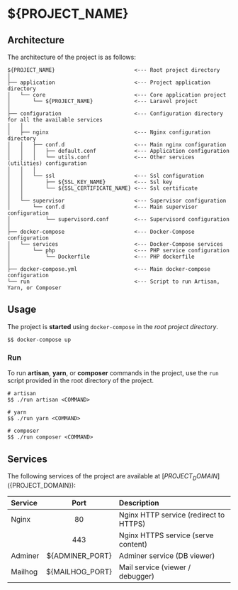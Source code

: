 # ${PROJECT_NAME}


## Architecture

The architecture of the project is as follows:

```
${PROJECT_NAME}                         <--- Root project directory
│
├── application                         <--- Project application directory
│   └── core                            <--- Core application project
│       └── ${PROJECT_NAME}             <--- Laravel project
│
├── configuration                       <--- Configuration directory for all the available services
│   │
│   ├── nginx                           <--- Nginx configuration directory
│   │   ├── conf.d                      <--- Main nginx configuration
│   │   │   ├── default.conf            <--- Application configuration
│   │   │   └── utils.conf              <--- Other services (utilities) configuration
│   │   │
│   │   └── ssl                         <--- Ssl configuration
│   │       ├── ${SSL_KEY_NAME}         <--- Ssl key
│   │       └── ${SSL_CERTIFICATE_NAME} <--- Ssl certificate
│   │
│   └── supervisor                      <--- Supervisor configuration
│       └── conf.d                      <--- Main supervisor configuration
│           └── supervisord.conf        <--- Supervisord configuration
│
├── docker-compose                      <--- Docker-Compose configuration
│   └── services                        <--- Docker-Compose services
│       └── php                         <--- PHP service configuration
│           └── Dockerfile              <--- PHP dockerfile
│
├── docker-compose.yml                  <--- Main docker-compose configuration
└── run                                 <--- Script to run Artisan, Yarn, or Composer
```


## Usage

The project is **started** using ```docker-compose``` in the *root project directory*.

```shell
$$ docker-compose up
```


### Run

To run **artisan**, **yarn**, or **composer** commands in the project, use the ```run``` script provided in the root directory of the project.

```shell
# artisan
$$ ./run artisan <COMMAND>

# yarn
$$ ./run yarn <COMMAND>

# composer
$$ ./run composer <COMMAND>
```


## Services

The following services of the project are available at [${PROJECT_DOMAIN}](${PROJECT_DOMAIN}):

| Service       | Port            | Description                                |
|:--------------|:---------------:|:-------------------------------------------|
| Nginx         | 80              | Nginx HTTP service (redirect to HTTPS)     |
|               | 443             | Nginx HTTPS service (serve content)        |
| Adminer       | ${ADMINER_PORT} | Adminer service (DB viewer)                |
| Mailhog       | ${MAILHOG_PORT} | Mail service (viewer / debugger)           |

